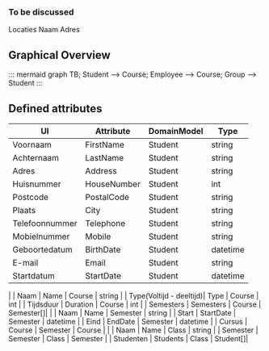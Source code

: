 ### To be discussed
Locaties
Naam
Adres

## Graphical Overview
::: mermaid
graph TB;
Student --> Course;
Employee --> Course;
Group --> Student
:::


## Defined attributes

| UI             | Attribute   | DomainModel | Type     |
|----------------|-------------|-------------|----------| 
| Voornaam       | FirstName   | Student     | string   | 
| Achternaam     | LastName    | Student     | string   |
| Adres          | Address     | Student     | string   |
| Huisnummer     | HouseNumber | Student     | int      |
| Postcode       | PostalCode  | Student     | string   |
| Plaats         | City        | Student     | string   |
| Telefoonnummer | Telephone   | Student     | string   |
| Mobielnummer   | Mobile      | Student     | string   |
| Geboortedatum  | BirthDate   | Student     | datetime |
| E-mail         | Email       | Student     | string   |
| Startdatum     | StartDate   | Student     | datetime |
|
| Naam           | Name        | Course      | string   |
| Type(Voltijd - deeltijd)| Type | Course    | int      |
| Tijdsduur      | Duration    | Course      | int      |
| Semesters      | Semesters   | Course      | Semester[]|
|
| Naam           | Name        | Semester    | string   |
| Start          | StartDate   | Semester    | datetime |
| Eind           | EndDate     | Semester    | datetime |
| Cursus         | Course      | Semester    | Course   |
|
| Naam           | Name        | Class       | string   |
| Semester       | Semester    | Class       | Semester |
| Studenten      | Students    | Class       | Student[]|

